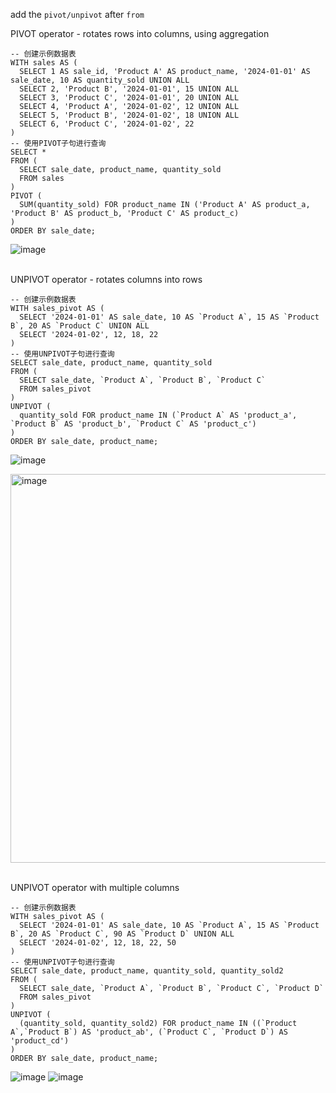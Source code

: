 add the ```pivot/unpivot``` after ```from``` <br>

PIVOT operator - rotates rows into columns, using aggregation
```
-- 创建示例数据表
WITH sales AS (
  SELECT 1 AS sale_id, 'Product A' AS product_name, '2024-01-01' AS sale_date, 10 AS quantity_sold UNION ALL
  SELECT 2, 'Product B', '2024-01-01', 15 UNION ALL
  SELECT 3, 'Product C', '2024-01-01', 20 UNION ALL
  SELECT 4, 'Product A', '2024-01-02', 12 UNION ALL
  SELECT 5, 'Product B', '2024-01-02', 18 UNION ALL
  SELECT 6, 'Product C', '2024-01-02', 22
)
-- 使用PIVOT子句进行查询
SELECT *
FROM (
  SELECT sale_date, product_name, quantity_sold
  FROM sales
)
PIVOT (
  SUM(quantity_sold) FOR product_name IN ('Product A' AS product_a, 'Product B' AS product_b, 'Product C' AS product_c)
)
ORDER BY sale_date;
```
![image](https://github.com/user-attachments/assets/c88e7e8a-f6cd-4c2e-80ec-b5d2486e641f)

<br>UNPIVOT operator - rotates columns into rows

```
-- 创建示例数据表
WITH sales_pivot AS (
  SELECT '2024-01-01' AS sale_date, 10 AS `Product A`, 15 AS `Product B`, 20 AS `Product C` UNION ALL
  SELECT '2024-01-02', 12, 18, 22
)
-- 使用UNPIVOT子句进行查询
SELECT sale_date, product_name, quantity_sold
FROM (
  SELECT sale_date, `Product A`, `Product B`, `Product C`
  FROM sales_pivot
)
UNPIVOT (
  quantity_sold FOR product_name IN (`Product A` AS 'product_a', `Product B` AS 'product_b', `Product C` AS 'product_c')
)
ORDER BY sale_date, product_name;
```
![image](https://github.com/user-attachments/assets/f2c828c1-a79b-4bd4-b8f8-78b50fd7ddea)

<img width="622" alt="image" src="https://github.com/user-attachments/assets/c52e8220-3488-48e5-8a88-7e075d161450" />


<br> UNPIVOT operator with multiple columns

```
-- 创建示例数据表
WITH sales_pivot AS (
  SELECT '2024-01-01' AS sale_date, 10 AS `Product A`, 15 AS `Product B`, 20 AS `Product C`, 90 AS `Product D` UNION ALL
  SELECT '2024-01-02', 12, 18, 22, 50
)
-- 使用UNPIVOT子句进行查询
SELECT sale_date, product_name, quantity_sold, quantity_sold2
FROM (
  SELECT sale_date, `Product A`, `Product B`, `Product C`, `Product D`
  FROM sales_pivot
)
UNPIVOT (
  (quantity_sold, quantity_sold2) FOR product_name IN ((`Product A`,`Product B`) AS 'product_ab', (`Product C`, `Product D`) AS 'product_cd')
)
ORDER BY sale_date, product_name;
```
![image](https://github.com/user-attachments/assets/9b48d28f-27b3-4fa6-b414-51e19c6f3b38)
![image](https://github.com/user-attachments/assets/9351511a-2931-4335-adcf-fdee90e15d75)
